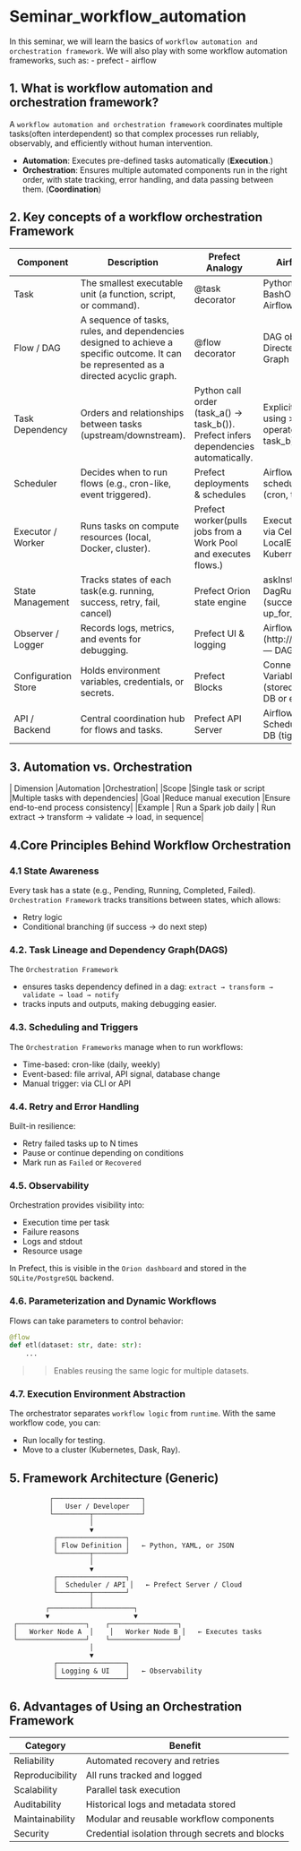 # Seminar_workflow_automation

In this seminar, we will learn the basics of `workflow automation and orchestration framework`. 
We will also play with some workflow automation frameworks, such as:
    - prefect
    - airflow

 

## 1. What is workflow automation and orchestration framework?

A `workflow automation and orchestration framework` coordinates multiple tasks(often interdependent) so that complex 
processes run reliably, observably, and efficiently without human intervention.

 - **Automation**: Executes pre-defined tasks automatically (**Execution**.)
 - **Orchestration**: Ensures multiple automated components run in the right order, with state tracking, error 
                       handling, and data passing between them. (**Coordination**)

## 2. Key concepts of a workflow orchestration Framework



| Component	          | Description	                                                                                                                             | Prefect Analogy                                                                     | Airflow Analogy                                                            |
|---------------------|------------------------------------------------------------------------------------------------------------------------------------------|-------------------------------------------------------------------------------------|----------------------------------------------------------------------------|
| Task                | 	The smallest executable unit (a function, script, or command).	                                                                         | @task decorator                                                                     | PythonOperator, BashOperator, or any Airflow operator.                     |
| Flow / DAG          | 	A sequence of tasks, rules, and dependencies designed to achieve a specific outcome. It can be represented as a directed acyclic graph. | 	@flow decorator                                                                    | DAG object — defines Directed Acyclic Graph structure.                     |
| Task Dependency     | Orders and relationships between tasks (upstream/downstream).                                                                            | Python call order (task_a() → task_b()). Prefect infers dependencies automatically. | Explicitly defined using >> or << operators (task_a >> task_b).            |
| Scheduler           | 	Decides when to run flows (e.g., cron-like, event triggered).                                                                           | 	Prefect deployments & schedules                                                    | Airflow Scheduler with schedule_interval (cron, timedelta, etc.).          |
| Executor / Worker   | 	Runs tasks on compute resources (local, Docker, cluster).                                                                               | 	Prefect worker(pulls jobs from a Work Pool and executes flows.)                    | Executor — runs tasks via Celery, LocalExecutor, or KubernetesExecutor.    |
| State Management    | 	Tracks states of each task(e.g. running, success, retry, fail, cancel)	                                                                 | Prefect Orion state engine                                                          | askInstance and DagRun states (success, failed, up_for_retry, etc.).       |
| Observer / Logger   | 	Records logs, metrics, and events for debugging.	                                                                                       | Prefect UI & logging                                                                | Airflow Web UI (http://localhost:8080) — DAG-based view.                   |
| Configuration Store | 	Holds environment variables, credentials, or secrets.	                                                                                  | Prefect Blocks                                                                      | Connections / Variables in Airflow (stored in metadata DB or environment). |
| API / Backend       | 	Central coordination hub for flows and tasks.	                                                                                          | Prefect API Server                                                                  | Airflow Webserver + Scheduler + Metadata DB (tightly coupled).             |


## 3. Automation vs. Orchestration

| Dimension	|Automation	|Orchestration|
|Scope	|Single task or script	|Multiple tasks with dependencies|
|Goal	|Reduce manual execution |Ensure end-to-end process consistency|
|Example |	Run a Spark job daily |	Run extract → transform → validate → load, in sequence|

## 4.Core Principles Behind Workflow Orchestration

### 4.1 State Awareness

Every task has a state (e.g., Pending, Running, Completed, Failed).
`Orchestration Framework` tracks transitions between states, which allows:
- Retry logic
- Conditional branching (if success → do next step)


### 4.2. Task Lineage and Dependency Graph(DAGS)

The `Orchestration Framework` 
- ensures tasks dependency defined in a dag: `extract → transform → validate → load → notify`
- tracks inputs and outputs, making debugging easier.

### 4.3. Scheduling and Triggers

The `Orchestration Frameworks`  manage when to run workflows:
- Time-based: cron-like (daily, weekly)
- Event-based: file arrival, API signal, database change
- Manual trigger: via CLI or API

### 4.4. Retry and Error Handling

Built-in resilience:

- Retry failed tasks up to N times
- Pause or continue depending on conditions
- Mark run as `Failed` or `Recovered`


### 4.5. Observability

Orchestration provides visibility into:
- Execution time per task
- Failure reasons
- Logs and stdout
- Resource usage

In Prefect, this is visible in the `Orion dashboard` and stored in the `SQLite/PostgreSQL` backend.

### 4.6. Parameterization and Dynamic Workflows

Flows can take parameters to control behavior:

```python
@flow
def etl(dataset: str, date: str):
    ...

```

>> Enables reusing the same logic for multiple datasets.

### 4.7. Execution Environment Abstraction

The orchestrator separates `workflow logic` from `runtime`.
With the same workflow code, you can:
- Run locally for testing.
- Move to a cluster (Kubernetes, Dask, Ray).


## 5. Framework Architecture (Generic)

```text
          ┌──────────────────────┐
          │   User / Developer   │
          └─────────┬────────────┘
                    │
                    ▼
           ┌─────────────────┐
           │ Flow Definition │   ← Python, YAML, or JSON
           └────────┬────────┘
                    │
                    ▼
           ┌─────────────────┐
           │  Scheduler / API │   ← Prefect Server / Cloud
           └────────┬────────┘
                    │
         ┌──────────┴──────────┐
         ▼                     ▼
 ┌─────────────────┐    ┌─────────────────┐
 │   Worker Node A  │    │   Worker Node B │   ← Executes tasks
 └─────────────────┘    └─────────────────┘
                    │
                    ▼
           ┌─────────────────┐
           │ Logging & UI    │   ← Observability
           └─────────────────┘
```

## 6. Advantages of Using an Orchestration Framework
| Category        | 	Benefit                                         |
|-----------------|--------------------------------------------------|
| Reliability     | 	Automated recovery and retries                  |
| Reproducibility | 	All runs tracked and logged                     |
| Scalability     | 	Parallel task execution                         |
| Auditability    | 	Historical logs and metadata stored             |
| Maintainability | 	Modular and reusable workflow components        |
| Security        | 	Credential isolation through secrets and blocks |

